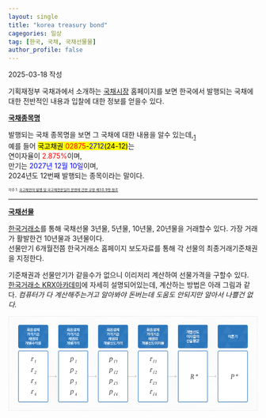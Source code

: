 ```yaml
---
layout: single
title: "korea treasury bond"
cagegories: 일상
tag: [한국, 국채, 국채선물물]
author_profile: false
---
```

<p>2025-03-18 작성</p>

<p>기획재정부 국채과에서 소개하는 <a href="https://ktb.moef.go.kr/">국채시장</a> 홈페이지를 보면 한국에서 발행되는 국채에 대한 전반적인 내용과 입찰에 대한 정보를 얻을수 있다.</p>

<p><b><u>국채종목명</u></b></p>
<p>발행되는 국채 종목명을 보면 그 국채에 대한 내용을 알수 있는데,<sub><a href="#footnote1">1</a></sub><br/> 
예를 들어 <mark>국고채권 <span style="color:red;">02875</span>-<span style="color:blue;">2712</span>(24-12)</mark>는<br/>
연이자율이 <span style="color:red;">2.875%</span>이며,<br/>
만기는 <span style="color:blue;">2027년 12월 10일</span>이며,<br/>
2024년도 12번째 발행되는 종목이라는 말이다.</p>
<footer>
    <p id="footnote1" style="font-size:50%">
        각주 1: <a href="https://www.law.go.kr/행정규칙/국고채권의발행및국고채전문딜러운영에관한규정/(2025-7,20250227)/제3조">국고채권의 발행 및 국고채전문딜러 운영에 관한 규정 제3조 9항 참조</a>
    </p>
</footer>
<hr color="black">

<p><b><u>국채선물</u></b></p>
<p><a href="https://open.krx.co.kr/">한국거래소</a>를 통해 국채선물 3년물, 5년물, 10년물, 20년물을 거래할수 있다. 가장 거래가 활발한건 10년물과 3년물이다.<br/>선물만기 6개월전쯤 한국거래소 홈페이지 보도자료를 통해 각 선물의 최종거래기준채권을 지정한다.</p>
<p>기준채권과 선물만기가 같을수가 없으니 이리저리 계산하여 선물가격을 구할수 있다.<br/>
<a href="https://main.krxverse.co.kr/krx-academy/derivative/easytoknow#lnk">한국거래소 KRX아카데미</a>에 자세히 설명되어있는데, 계산하는 방법은 아래 그림과 같다. <I>컴퓨터가 다 계산해주는거고 알아봐야 돈버는데 도움도 안되지만 알아서 나쁠건 없다.</I></p>
<img src="/assets/images\2025-03-18-korea_treasury_bond\future_caculation.png" align="center"><br/>

